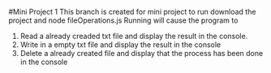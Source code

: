 #Mini Project 1
This branch is created for mini project to run download the project and node fileOperations.js
Running will cause the program to 
1. Read a already creaded txt file and display the result in the console.
2. Write in a empty txt file and display the result in the console
3. Delete a already created file and display that the process has been done in the console